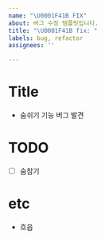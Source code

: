 ```yaml
---
name: "\U0001F41B FIX"
about: 버그 수정 템플릿입니다.
title: "\U0001F41B fix: "
labels: bug, refactor
assignees: ''

---
```


# Title

- 숨쉬기 기능 버그 발견

# TODO

- [ ] 숨참기

# etc

- 흐읍
